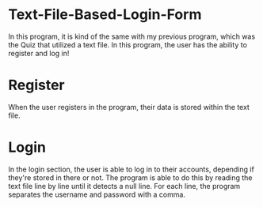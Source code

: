 # Text-File-Based-Login-Form
In this program, it is kind of the same with my previous program, which was the Quiz that utilized a text file. In this program, the user has the ability to
register and log in!

# Register
When the user registers in the program, their data is stored within the text file.

# Login
In the login section, the user is able to log in to their accounts, depending if they're stored in there or not.
The program is able to do this by reading the text file line by line until it detects a null line. For each line, the program separates the username and password
with a comma.
